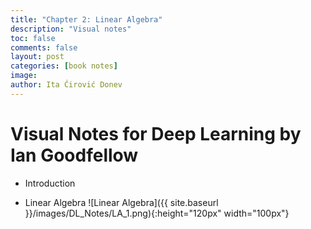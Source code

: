 ```yaml
---
title: "Chapter 2: Linear Algebra"
description: "Visual notes"
toc: false
comments: false
layout: post
categories: [book notes]
image: 
author: Ita Ćirović Donev
---
```


# Visual Notes for Deep Learning by Ian Goodfellow

- Introduction

- Linear Algebra 
![Linear Algebra]({{ site.baseurl }}/images/DL_Notes/LA_1.png){:height="120px" width="100px"}
